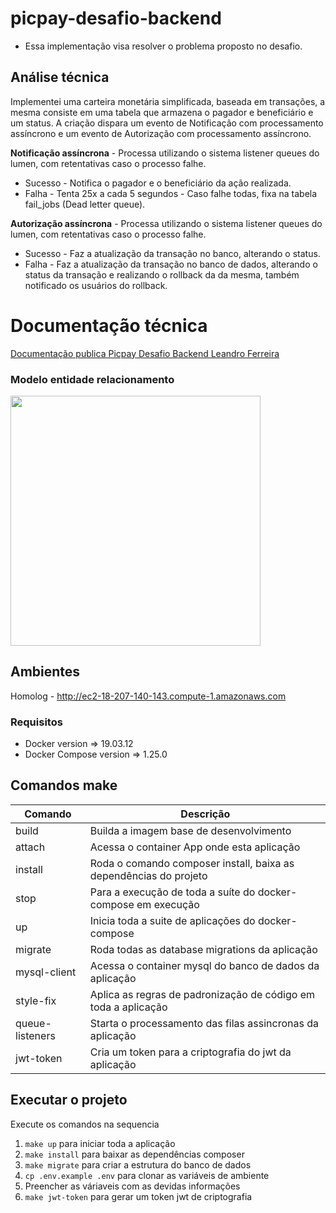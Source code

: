 
# picpay-desafio-backend
- Essa implementação visa resolver o problema proposto no desafio.

## Análise técnica
Implementei uma carteira monetária simplificada, baseada em transações, a mesma consiste em uma tabela que armazena o pagador e beneficiário e um status. A criação dispara um evento de Notificação com processamento assíncrono e um evento de Autorização com processamento assíncrono.

  
**Notificação assíncrona** - Processa utilizando o sistema listener queues do lumen, com retentativas caso o processo falhe.
- Sucesso - Notifica o pagador e o beneficiário da ação realizada.
- Falha - Tenta 25x a cada 5 segundos - Caso falhe todas, fixa na tabela fail_jobs (Dead letter queue).

**Autorização assíncrona** - Processa utilizando o sistema listener queues do lumen, com retentativas caso o processo falhe.
- Sucesso - Faz a atualização da transação no banco, alterando o status.
- Falha - Faz a atualização da transação no banco de dados, alterando o status da transação e realizando o rollback da da mesma, também notificado os usuários do rollback.

# Documentação técnica

  [Documentação publica Picpay Desafio Backend Leandro Ferreira](https://app.swaggerhub.com/apis/leandrodaf/PicpayDesafioBackendLeandroFerreira/1.0.0)

### Modelo entidade relacionamento

<img src="https://raw.githubusercontent.com/leandrodaf/picpay-desafio-backend/17-07-20/leandro-ferreira/mer.png" width="400">


## Ambientes
Homolog - http://ec2-18-207-140-143.compute-1.amazonaws.com


### Requisitos
- Docker version => 19.03.12
- Docker Compose version => 1.25.0
  
## Comandos make
| Comando | Descrição |
|--|--|
| build | Builda a imagem base de desenvolvimento |
| attach | Acessa o container App onde esta aplicação |
| install | Roda o comando composer install, baixa as dependências do projeto |
| stop | Para a execução de toda a suíte do docker-compose em execução |
| up | Inicia toda a suite de aplicações do docker-compose |
| migrate | Roda todas as database migrations da aplicação |
| mysql-client | Acessa o container mysql do banco de dados da aplicação |
| style-fix | Aplica as regras de padronização de código em toda a aplicação |
| queue-listeners | Starta o processamento das filas assincronas da aplicação |
| jwt-token| Cria um token para a criptografia do jwt da aplicação |

## Executar o projeto
Execute os comandos na sequencia
1. `make up` para iniciar toda a aplicação
2. `make install` para baixar as dependências composer
3. `make migrate` para criar a estrutura do banco de dados
4. `cp .env.example .env` para clonar as variáveis de ambiente
5. Preencher as váriaveis com as devidas informações
6. `make jwt-token` para gerar um token jwt de criptografia